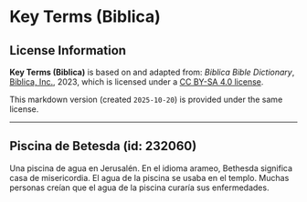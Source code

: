 # Key Terms (Biblica)

## License Information

**Key Terms (Biblica)** is based on and adapted from: _Biblica Bible Dictionary_, [Biblica, Inc.](https://www.biblica.com/), 2023, which is licensed under a [CC BY-SA 4.0 license](https://creativecommons.org/licenses/by-sa/4.0/legalcode.en).

This markdown version (created `2025-10-20`) is provided under the same license.



--------------------------------

## Piscina de Betesda (id: 232060)

Una piscina de agua en Jerusalén. En el idioma arameo, Bethesda significa casa de misericordia. El agua de la piscina se usaba en el templo. Muchas personas creían que el agua de la piscina curaría sus enfermedades.


